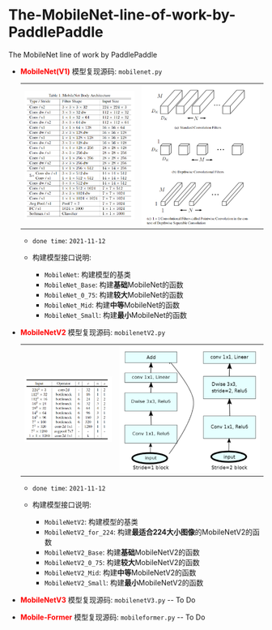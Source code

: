 # The-MobileNet-line-of-work-by-PaddlePaddle
The MobileNet line of work by PaddlePaddle

- **<font color="red">MobileNet(V1)</font>** 模型复现源码: `mobilenet.py`
    <table><tr>
        <td><img src="./images/v1_config.png" border=0></td>
        <td><img src="./images/v1_dp_conv.png" border=0></td>
    </tr></table>
    
    - `done time`: `2021-11-12`
    - 构建模型接口说明:
 
        - `MobileNet`: 构建模型的基类
        - `MobileNet_Base`: 构建**基础**MobileNet的函数
        - `MobileNet_0_75`: 构建**较大**MobileNet的函数
        - `MobileNet_Mid`: 构建**中等**MobileNet的函数
        - `MobileNet_Small`: 构建**最小**MobileNet的函数

- **<font color="red">MobileNetV2</font>** 模型复现源码: `mobilenetV2.py`
    <table><tr>
        <td><img src="./images/v2_config.png" border=0></td>
        <td><img src="./images/v2_res.png" border=0></td>
    </tr></table>
    
    - `done time`: `2021-11-12`
    - 构建模型接口说明:
 
        - `MobileNetV2`: 构建模型的基类
        - `MobileNetV2_for_224`: 构建**最适合224大小图像**的MobileNetV2的函数
        - `MobileNetV2_Base`: 构建**基础**MobileNetV2的函数
        - `MobileNetV2_0_75`: 构建**较大**MobileNetV2的函数
        - `MobileNetV2_Mid`: 构建**中等**MobileNetV2的函数
        - `MobileNetV2_Small`: 构建**最小**MobileNetV2的函数

- **<font color="red">MobileNetV3</font>** 模型复现源码: `mobilenetV3.py` -- To Do

- **<font color="red">Mobile-Former</font>** 模型复现源码: `mobileformer.py` -- To Do

